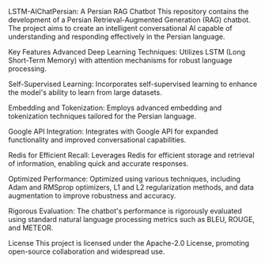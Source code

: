 LSTM-AIChatPersian: A Persian RAG Chatbot
This repository contains the development of a Persian Retrieval-Augmented Generation (RAG) chatbot. The project aims to create an intelligent conversational AI capable of understanding and responding effectively in the Persian language.

Key Features
Advanced Deep Learning Techniques: Utilizes LSTM (Long Short-Term Memory) with attention mechanisms for robust language processing.

Self-Supervised Learning: Incorporates self-supervised learning to enhance the model's ability to learn from large datasets.

Embedding and Tokenization: Employs advanced embedding and tokenization techniques tailored for the Persian language.

Google API Integration: Integrates with Google API for expanded functionality and improved conversational capabilities.

Redis for Efficient Recall: Leverages Redis for efficient storage and retrieval of information, enabling quick and accurate responses.

Optimized Performance: Optimized using various techniques, including Adam and RMSprop optimizers, L1 and L2 regularization methods, and data augmentation to improve robustness and accuracy.

Rigorous Evaluation: The chatbot's performance is rigorously evaluated using standard natural language processing metrics such as BLEU, ROUGE, and METEOR.

License
This project is licensed under the Apache-2.0 License, promoting open-source collaboration and widespread use.
